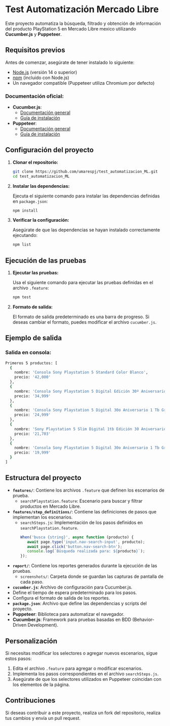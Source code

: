 # Test Automatización Mercado Libre 
Este proyecto automatiza la búsqueda, filtrado y obtención de información del producto PlayStation 5 en Mercado Libre mexico utilizando **Cucumber.js** y **Puppeteer**.

## Requisitos previos

Antes de comenzar, asegúrate de tener instalado lo siguiente:

- [Node.js](https://nodejs.org/) (versión 14 o superior)
- [npm](https://www.npmjs.com/) (incluido con Node.js)
- Un navegador compatible (Puppeteer utiliza Chromium por defecto)

### Documentación oficial:
- **Cucumber.js**:
  - [Documentación general](https://cucumber.io/docs/)
  - [Guía de instalación](https://cucumber.io/docs/installation/javascript/)
- **Puppeteer**:
  - [Documentación general](https://pptr.dev/)
  - [Guía de instalación](https://pptr.dev/)

## Configuración del proyecto

1. **Clonar el repositorio:**

   ```bash
   git clone https://github.com/umarespj/test_automatizacion_ML.git
   cd test_automatizacion_ML

2. **Instalar las dependencias:**

   Ejecuta el siguiente comando para instalar las dependencias definidas en `package.json`:

   ```bash
   npm install
   ```


3. **Verificar la configuración:**

   Asegúrate de que las dependencias se hayan instalado correctamente ejecutando:

   ```bash
   npm list
   ```

## Ejecución de las pruebas

1. **Ejecutar las pruebas:**

   Usa el siguiente comando para ejecutar las pruebas definidas en el archivo `.feature`:

   ```bash
   npm test
   ```

2. **Formato de salida:**

   El formato de salida predeterminado es una barra de progreso. Si deseas cambiar el formato, puedes modificar el archivo `cucumber.js`.

## Ejemplo de salida

### Salida en consola:
```bash
Primeros 5 productos: [
  {
    nombre: 'Consola Sony Playstation 5 Standard Color Blanco',
    precio: '42,000'
  },
  {
    nombre: 'Consola Sony Playstation 5 Digital Edición 30º Aniversario 1 Tb Gris Gris',
    precio: '34,999'
  },
  {
    nombre: 'Consola Sony Playstation 5 Digital 30o Aniversario 1 Tb Gris',
    precio: '24,999'
  },
  {
    nombre: 'Sony Playstation 5 Slim Digital 1tb Edición 30 Aniversario + Unidad Lectora De Discos Para Ps5.',  
    precio: '21,703'
  },
  {
    nombre: 'Consola Sony Playstation 5 Digital 30o Aniversario 1 Tb Gris',
    precio: '19,999'
  }
]
   ```

## Estructura del proyecto


- **`features/`**: Contiene los archivos `.feature` que definen los escenarios de prueba.
  - `searchPlaystation.feature`: Escenario para buscar y filtrar productos en Mercado Libre.
- **`features/step_definitions/`**: Contiene las definiciones de pasos que implementan los escenarios.
  - `searchSteps.js`: Implementación de los pasos definidos en `searchPlaystation.feature`.
     ```javascript
    When('busca {string}', async function (producto) {
        await page.type('input.nav-search-input', producto);
        await page.click('button.nav-search-btn');
        console.log(`Búsqueda realizada para: ${producto}`);
    });
    ```
- **`report/`**: Contiene los reportes generados durante la ejecución de las pruebas.
  - `screenshots/`: Carpeta donde se guardan las capturas de pantalla de cada paso.
- **`cucumber.js`**: Archivo de configuración para Cucumber.js.
 - Define el tiempo de espera predeterminado para los pasos.
  - Configura el formato de salida de los reportes.
- **`package.json`**: Archivo que define las dependencias y scripts del proyecto.
 - **Puppeteer**: Biblioteca para automatizar el navegador.
  - **Cucumber.js**: Framework para pruebas basadas en BDD (Behavior-Driven Development).

## Personalización

Si necesitas modificar los selectores o agregar nuevos escenarios, sigue estos pasos:

1. Edita el archivo `.feature` para agregar o modificar escenarios.
2. Implementa los pasos correspondientes en el archivo `searchSteps.js`.
3. Asegúrate de que los selectores utilizados en Puppeteer coincidan con los elementos de la página.


## Contribuciones

Si deseas contribuir a este proyecto, realiza un fork del repositorio, realiza tus cambios y envía un pull request.
